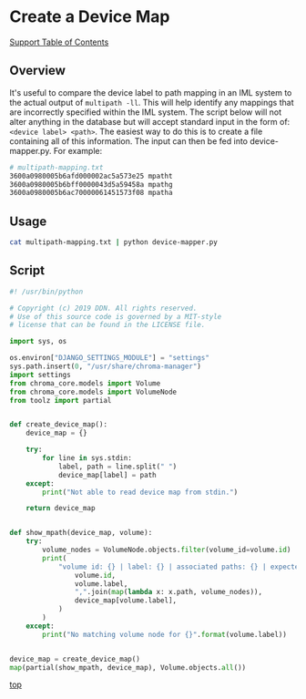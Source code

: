 # Create a Device Map

[Support Table of Contents](../TOC.md)

## Overview

It's useful to compare the device label to path mapping in an IML system to the actual output of `multipath -ll`. This will help identify
any mappings that are incorrectly specified within the IML system. The script below will not alter anything in the database but will accept
standard input in the form of: `<device label> <path>`. The easiest way to do this is to create a file containing all of this information.
The input can then be fed into device-mapper.py. For example:

```sh
# multipath-mapping.txt
3600a0980005b6afd000002ac5a573e25 mpatht
3600a0980005b6bff0000043d5a59458a mpathg
3600a0980005b6ac70000061451573f08 mpatha
```

## Usage

```sh
cat multipath-mapping.txt | python device-mapper.py
```

## Script

```python
#! /usr/bin/python

# Copyright (c) 2019 DDN. All rights reserved.
# Use of this source code is governed by a MIT-style
# license that can be found in the LICENSE file.

import sys, os

os.environ["DJANGO_SETTINGS_MODULE"] = "settings"
sys.path.insert(0, "/usr/share/chroma-manager")
import settings
from chroma_core.models import Volume
from chroma_core.models import VolumeNode
from toolz import partial


def create_device_map():
    device_map = {}

    try:
        for line in sys.stdin:
            label, path = line.split(" ")
            device_map[label] = path
    except:
        print("Not able to read device map from stdin.")

    return device_map


def show_mpath(device_map, volume):
    try:
        volume_nodes = VolumeNode.objects.filter(volume_id=volume.id)
        print(
            "volume id: {} | label: {} | associated paths: {} | expected path: {}".format(
                volume.id,
                volume.label,
                ",".join(map(lambda x: x.path, volume_nodes)),
                device_map[volume.label],
            )
        )
    except:
        print("No matching volume node for {}".format(volume.label))


device_map = create_device_map()
map(partial(show_mpath, device_map), Volume.objects.all())
```

[top](#create-a-device-map)
